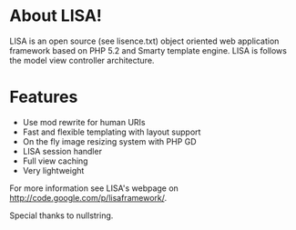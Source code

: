 # About LISA!

LISA is an open source (see lisence.txt) object oriented web application framework based on PHP 5.2 and Smarty template engine.
LISA is follows the model view controller architecture.

# Features

 * Use mod rewrite for human URIs
 * Fast and flexible templating with layout support
 * On the fly image resizing system with PHP GD
 * LISA session handler
 * Full view caching
 * Very lightweight

For more information see LISA's webpage on http://code.google.com/p/lisaframework/.

Special thanks to nullstring.
